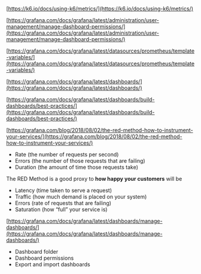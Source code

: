 
[https://k6.io/docs/using-k6/metrics/](https://k6.io/docs/using-k6/metrics/)

[https://grafana.com/docs/grafana/latest/administration/user-management/manage-dashboard-permissions/](https://grafana.com/docs/grafana/latest/administration/user-management/manage-dashboard-permissions/)

[https://grafana.com/docs/grafana/latest/datasources/prometheus/template-variables/](https://grafana.com/docs/grafana/latest/datasources/prometheus/template-variables/)

[https://grafana.com/docs/grafana/latest/dashboards/](https://grafana.com/docs/grafana/latest/dashboards/)

[https://grafana.com/docs/grafana/latest/dashboards/build-dashboards/best-practices/](https://grafana.com/docs/grafana/latest/dashboards/build-dashboards/best-practices/)

[https://grafana.com/blog/2018/08/02/the-red-method-how-to-instrument-your-services/](https://grafana.com/blog/2018/08/02/the-red-method-how-to-instrument-your-services/)

- Rate (the number of requests per second)
- Errors (the number of those requests that are failing)
- Duration (the amount of time those requests take)

The RED Method is a good proxy to **how happy your customers** will be

- Latency (time taken to serve a request)
- Traffic (how much demand is placed on your system)
- Errors (rate of requests that are failing)
- Saturation (how “full” your service is)

[https://grafana.com/docs/grafana/latest/dashboards/manage-dashboards/](https://grafana.com/docs/grafana/latest/dashboards/manage-dashboards/)


- Dashboard folder
- Dashboard permissions
- Export and import dashboards


